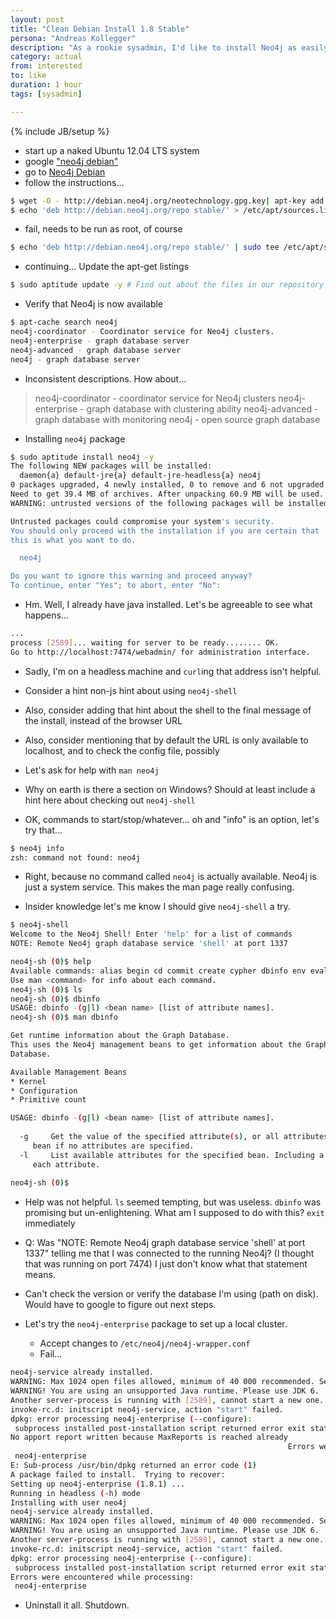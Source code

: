 ```yaml
---
layout: post
title: "Clean Debian Install 1.8 Stable"
persona: "Andreas Kollegger"
description: "As a rookie sysadmin, I'd like to install Neo4j as easily as any other Debian package"
category: actual
from: interested
to: like
duration: 1 hour
tags: [sysadmin]

---
```

{% include JB/setup %}

- start up a naked Ubuntu 12.04 LTS system
- google ["neo4j debian"](http://lmgtfy.com/?q=neo4j+debian)
- go to [Neo4j Debian](http://debian.neo4j.org)
- follow the instructions...


```bash
$ wget -O - http://debian.neo4j.org/neotechnology.gpg.key| apt-key add - 
$ echo 'deb http://debian.neo4j.org/repo stable/' > /etc/apt/sources.list.d/neo4j.list
```


- fail, needs to be run as root, of course

```bash
$ echo 'deb http://debian.neo4j.org/repo stable/' | sudo tee /etc/apt/sources.list.d/neo4j.list
```
- continuing... Update the apt-get listings

```bash
$ sudo aptitude update -y # Find out about the files in our repository
```
- Verify that Neo4j is now available

```bash
$ apt-cache search neo4j                 
neo4j-coordinator - Coordinator service for Neo4j clusters.
neo4j-enterprise - graph database server
neo4j-advanced - graph database server
neo4j - graph database server
```

- Inconsistent descriptions. How about...


> neo4j-coordinator - coordinator service for Neo4j clusters
> neo4j-enterprise - graph database with clustering ability
> neo4j-advanced - graph database with monitoring
> neo4j - open source graph database

 - Installing `neo4j` package

```bash
$ sudo aptitude install neo4j -y
The following NEW packages will be installed:
  daemon{a} default-jre{a} default-jre-headless{a} neo4j 
0 packages upgraded, 4 newly installed, 0 to remove and 6 not upgraded.
Need to get 39.4 MB of archives. After unpacking 60.9 MB will be used.
WARNING: untrusted versions of the following packages will be installed!

Untrusted packages could compromise your system's security.
You should only proceed with the installation if you are certain that
this is what you want to do.

  neo4j 

Do you want to ignore this warning and proceed anyway?
To continue, enter "Yes"; to abort, enter "No": 
```

- Hm. Well, I already have java installed. Let's be agreeable to see what happens...

```bash
...
process [2589]... waiting for server to be ready........ OK.
Go to http://localhost:7474/webadmin/ for administration interface.
```

- Sadly, I'm on a headless machine and `curl`ing that address isn't helpful. 
- Consider a hint non-js hint about using `neo4j-shell`
- Also, consider adding that hint about the shell to the final message of the install, instead of the browser URL
- Also, consider mentioning that by default the URL is only available to localhost, and to check the config file, possibly

- Let's ask for help with `man neo4j`
- Why on earth is there a section on Windows? Should at least include a hint here about checking out `neo4j-shell`

- OK, commands to start/stop/whatever... oh and "info" is an option, let's try that...

```bash
$ neo4j info
zsh: command not found: neo4j
```

- Right, because no command called `neo4j` is actually available. Neo4j is just a system service. This makes the man page really confusing. 

- Insider knowledge let's me know I should give `neo4j-shell` a try.

```bash
$ neo4j-shell
Welcome to the Neo4j Shell! Enter 'help' for a list of commands
NOTE: Remote Neo4j graph database service 'shell' at port 1337

neo4j-sh (0)$ help
Available commands: alias begin cd commit create cypher dbinfo env eval export gsh help index jsh ls man mknode mkrel mv paths pwd rm rmnode rmrel rollback set start trav
Use man <command> for info about each command.
neo4j-sh (0)$ ls
neo4j-sh (0)$ dbinfo
USAGE: dbinfo -(g|l) <bean name> [list of attribute names].
neo4j-sh (0)$ man dbinfo

Get runtime information about the Graph Database.
This uses the Neo4j management beans to get information about the Graph 
Database.

Available Management Beans
* Kernel
* Configuration
* Primitive count

USAGE: dbinfo -(g|l) <bean name> [list of attribute names].
  
  -g     Get the value of the specified attribute(s), or all attributes of the specified 
     bean if no attributes are specified.
  -l     List available attributes for the specified bean. Including a description about 
     each attribute.
  
neo4j-sh (0)$ 
```

- Help was not helpful. `ls` seemed tempting, but was useless. `dbinfo` was promising but un-enlightening. What am I supposed to do with this? `exit` immediately

- Q: Was "NOTE: Remote Neo4j graph database service 'shell' at port 1337" telling me that I was connected to the running Neo4j? (I thought that was running on port 7474) I just don't know what that statement means. 
- Can't check the version or verify the database I'm using (path on disk). Would have to google to figure out next steps.
- Let's try the `neo4j-enterprise` package to set up a local cluster.
  - Accept changes to `/etc/neo4j/neo4j-wrapper.conf`
  - Fail...

```bash
neo4j-service already installed.
WARNING: Max 1024 open files allowed, minimum of 40 000 recommended. See the Neo4j manual.
WARNING! You are using an unsupported Java runtime. Please use JDK 6.
Another server-process is running with [2589], cannot start a new one. Exiting.
invoke-rc.d: initscript neo4j-service, action "start" failed.
dpkg: error processing neo4j-enterprise (--configure):
 subprocess installed post-installation script returned error exit status 2
No apport report written because MaxReports is reached already
                                                              Errors were encountered while processing:
 neo4j-enterprise
E: Sub-process /usr/bin/dpkg returned an error code (1)
A package failed to install.  Trying to recover:
Setting up neo4j-enterprise (1.8.1) ...
Running in headless (-h) mode
Installing with user neo4j
neo4j-service already installed.
WARNING: Max 1024 open files allowed, minimum of 40 000 recommended. See the Neo4j manual.
WARNING! You are using an unsupported Java runtime. Please use JDK 6.
Another server-process is running with [2589], cannot start a new one. Exiting.
invoke-rc.d: initscript neo4j-service, action "start" failed.
dpkg: error processing neo4j-enterprise (--configure):
 subprocess installed post-installation script returned error exit status 2
Errors were encountered while processing:
 neo4j-enterprise
```

- Uninstall it all. Shutdown. 

